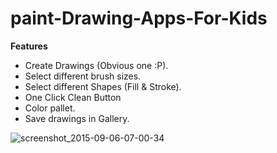# paint-Drawing-Apps-For-Kids


<strong>Features</strong>
<ul>
<li>Create Drawings (Obvious one :P).</li>
<li>Select different brush sizes.</li>
<li>Select different Shapes (Fill & Stroke).</li>
<li>One Click Clean Button</li>
<li>Color pallet.</li>
<li>Save drawings in Gallery.</li>
</ul>

![screenshot_2015-09-06-07-00-34](https://cdn131.picsart.com/362149976048201.jpg?type=webp&to=min&r=1024)
